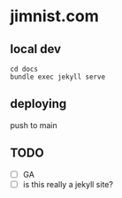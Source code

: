 # jimnist.com

## local dev
```
cd docs
bundle exec jekyll serve
```

## deploying
push to main


## TODO
- [ ] GA
- [ ] is this really a jekyll site?

